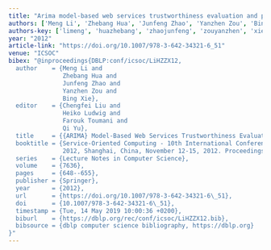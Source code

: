 ```yaml
---
title: "Arima model-based web services trustworthiness evaluation and prediction"
authors: ['Meng Li', 'Zhebang Hua', 'Junfeng Zhao', 'Yanzhen Zou', 'Bing Xie']
authors-key: ['limeng', 'huazhebang', 'zhaojunfeng', 'zouyanzhen', 'xiebing']
year: "2012"
article-link: "https://doi.org/10.1007/978-3-642-34321-6_51"
venue: "ICSOC"
bibex: "@inproceedings{DBLP:conf/icsoc/LiHZZX12,
  author    = {Meng Li and
               Zhebang Hua and
               Junfeng Zhao and
               Yanzhen Zou and
               Bing Xie},
  editor    = {Chengfei Liu and
               Heiko Ludwig and
               Farouk Toumani and
               Qi Yu},
  title     = {{ARIMA} Model-Based Web Services Trustworthiness Evaluation and Prediction},
  booktitle = {Service-Oriented Computing - 10th International Conference, {ICSOC}
               2012, Shanghai, China, November 12-15, 2012. Proceedings},
  series    = {Lecture Notes in Computer Science},
  volume    = {7636},
  pages     = {648--655},
  publisher = {Springer},
  year      = {2012},
  url       = {https://doi.org/10.1007/978-3-642-34321-6\_51},
  doi       = {10.1007/978-3-642-34321-6\_51},
  timestamp = {Tue, 14 May 2019 10:00:36 +0200},
  biburl    = {https://dblp.org/rec/conf/icsoc/LiHZZX12.bib},
  bibsource = {dblp computer science bibliography, https://dblp.org}
}"
---
```

